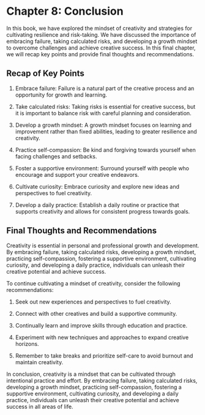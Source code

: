 Chapter 8: Conclusion
=====================

In this book, we have explored the mindset of creativity and strategies for cultivating resilience and risk-taking. We have discussed the importance of embracing failure, taking calculated risks, and developing a growth mindset to overcome challenges and achieve creative success. In this final chapter, we will recap key points and provide final thoughts and recommendations.

Recap of Key Points
-------------------

1. Embrace failure: Failure is a natural part of the creative process and an opportunity for growth and learning.

2. Take calculated risks: Taking risks is essential for creative success, but it is important to balance risk with careful planning and consideration.

3. Develop a growth mindset: A growth mindset focuses on learning and improvement rather than fixed abilities, leading to greater resilience and creativity.

4. Practice self-compassion: Be kind and forgiving towards yourself when facing challenges and setbacks.

5. Foster a supportive environment: Surround yourself with people who encourage and support your creative endeavors.

6. Cultivate curiosity: Embrace curiosity and explore new ideas and perspectives to fuel creativity.

7. Develop a daily practice: Establish a daily routine or practice that supports creativity and allows for consistent progress towards goals.

Final Thoughts and Recommendations
----------------------------------

Creativity is essential in personal and professional growth and development. By embracing failure, taking calculated risks, developing a growth mindset, practicing self-compassion, fostering a supportive environment, cultivating curiosity, and developing a daily practice, individuals can unleash their creative potential and achieve success.

To continue cultivating a mindset of creativity, consider the following recommendations:

1. Seek out new experiences and perspectives to fuel creativity.

2. Connect with other creatives and build a supportive community.

3. Continually learn and improve skills through education and practice.

4. Experiment with new techniques and approaches to expand creative horizons.

5. Remember to take breaks and prioritize self-care to avoid burnout and maintain creativity.

In conclusion, creativity is a mindset that can be cultivated through intentional practice and effort. By embracing failure, taking calculated risks, developing a growth mindset, practicing self-compassion, fostering a supportive environment, cultivating curiosity, and developing a daily practice, individuals can unleash their creative potential and achieve success in all areas of life.
